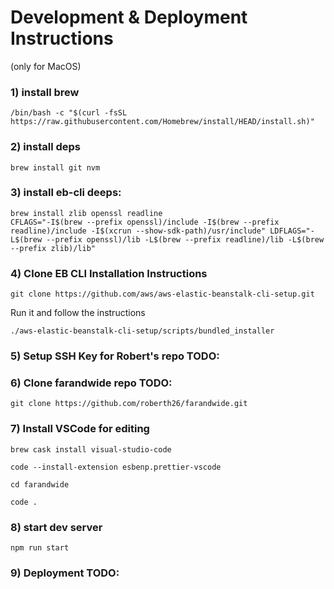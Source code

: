 # Development & Deployment Instructions

(only for MacOS)

### 1) install brew

```
/bin/bash -c "$(curl -fsSL https://raw.githubusercontent.com/Homebrew/install/HEAD/install.sh)"
```

### 2) install deps

```
brew install git nvm
```

### 3) install eb-cli deeps:

```
brew install zlib openssl readline
CFLAGS="-I$(brew --prefix openssl)/include -I$(brew --prefix readline)/include -I$(xcrun --show-sdk-path)/usr/include" LDFLAGS="-L$(brew --prefix openssl)/lib -L$(brew --prefix readline)/lib -L$(brew --prefix zlib)/lib"
```

### 4) Clone EB CLI Installation Instructions

```
git clone https://github.com/aws/aws-elastic-beanstalk-cli-setup.git
```

Run it and follow the instructions

```
./aws-elastic-beanstalk-cli-setup/scripts/bundled_installer
```

### 5) Setup SSH Key for Robert's repo TODO:

### 6) Clone farandwide repo TODO:

```
git clone https://github.com/roberth26/farandwide.git
```

### 7) Install VSCode for editing

```
brew cask install visual-studio-code
```

```
code --install-extension esbenp.prettier-vscode
```

```
cd farandwide
```

```
code .
```

### 8) start dev server

```
npm run start
```

### 9) Deployment TODO:
